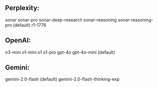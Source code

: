 ## Perplexity:
sonar
sonar-pro
sonar-deep-research
sonar-reasoning
sonar-reasoning-pro (default)
r1-1776

## OpenAI:
o3-mini
o1-mini
o1
o1-pro
gpt-4o
gpt-4o-mini (default)

## Gemini:
gemini-2.0-flash (default)
gemini-2.0-flash-thinking-exp